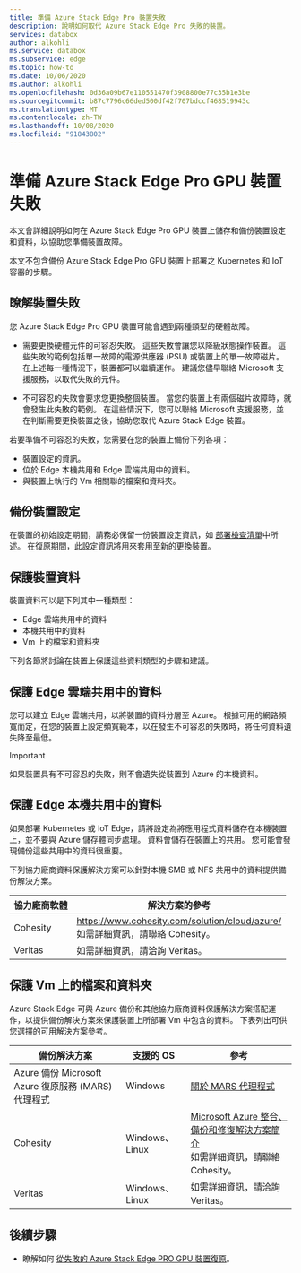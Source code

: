 ```yaml
---
title: 準備 Azure Stack Edge Pro 裝置失敗
description: 說明如何取代 Azure Stack Edge Pro 失敗的裝置。
services: databox
author: alkohli
ms.service: databox
ms.subservice: edge
ms.topic: how-to
ms.date: 10/06/2020
ms.author: alkohli
ms.openlocfilehash: 0d36a09b67e110551470f3908800e77c35b1e3be
ms.sourcegitcommit: b87c7796c66ded500df42f707bdccf468519943c
ms.translationtype: MT
ms.contentlocale: zh-TW
ms.lasthandoff: 10/08/2020
ms.locfileid: "91843802"
---
```

# <a name="prepare-for-an-azure-stack-edge-pro-gpu-device-failure"></a>準備 Azure Stack Edge Pro GPU 裝置失敗

本文會詳細說明如何在 Azure Stack Edge Pro GPU 裝置上儲存和備份裝置設定和資料，以協助您準備裝置故障。 

本文不包含備份 Azure Stack Edge Pro GPU 裝置上部署之 Kubernetes 和 IoT 容器的步驟。 

## <a name="understand-device-failures"></a>瞭解裝置失敗

您 Azure Stack Edge Pro GPU 裝置可能會遇到兩種類型的硬體故障。

- 需要更換硬體元件的可容忍失敗。 這些失敗會讓您以降級狀態操作裝置。 這些失敗的範例包括單一故障的電源供應器 (PSU) 或裝置上的單一故障磁片。 在上述每一種情況下，裝置都可以繼續運作。 建議您儘早聯絡 Microsoft 支援服務，以取代失敗的元件。

- 不可容忍的失敗會要求您更換整個裝置。 當您的裝置上有兩個磁片故障時，就會發生此失敗的範例。 在這些情況下，您可以聯絡 Microsoft 支援服務，並在判斷需要更換裝置之後，協助您取代 Azure Stack Edge 裝置。

若要準備不可容忍的失敗，您需要在您的裝置上備份下列各項：

- 裝置設定的資訊。
- 位於 Edge 本機共用和 Edge 雲端共用中的資料。
- 與裝置上執行的 Vm 相關聯的檔案和資料夾。


## <a name="back-up-device-configuration"></a>備份裝置設定

在裝置的初始設定期間，請務必保留一份裝置設定資訊，如 [部署檢查清單](azure-stack-edge-gpu-deploy-checklist.md)中所述。 在復原期間，此設定資訊將用來套用至新的更換裝置。 

## <a name="protect-device-data"></a>保護裝置資料

裝置資料可以是下列其中一種類型：

- Edge 雲端共用中的資料
- 本機共用中的資料
- Vm 上的檔案和資料夾

下列各節將討論在裝置上保護這些資料類型的步驟和建議。

## <a name="protect-data-in-edge-cloud-shares"></a>保護 Edge 雲端共用中的資料

您可以建立 Edge 雲端共用，以將裝置的資料分層至 Azure。 根據可用的網路頻寬而定，在您的裝置上設定頻寬範本，以在發生不可容忍的失敗時，將任何資料遺失降至最低。

> [!IMPORTANT] 
> 如果裝置具有不可容忍的失敗，則不會遺失從裝置到 Azure 的本機資料。 

## <a name="protect-data-in-edge-local-shares"></a>保護 Edge 本機共用中的資料

如果部署 Kubernetes 或 IoT Edge，請將設定為將應用程式資料儲存在本機裝置上，並不要與 Azure 儲存體同步處理。 資料會儲存在裝置上的共用。 您可能會發現備份這些共用中的資料很重要。

下列協力廠商資料保護解決方案可以針對本機 SMB 或 NFS 共用中的資料提供備份解決方案。 

| 協力廠商軟體           | 解決方案的參考                               |
|--------------------------------|---------------------------------------------------------|
| Cohesity                       | https://www.cohesity.com/solution/cloud/azure/ <br> 如需詳細資訊，請聯絡 Cohesity。          |
| Veritas                        | 如需詳細資訊，請洽詢 Veritas。   |


## <a name="protect-files-and-folders-on-vms"></a>保護 Vm 上的檔案和資料夾

Azure Stack Edge 可與 Azure 備份和其他協力廠商資料保護解決方案搭配運作，以提供備份解決方案來保護裝置上所部署 Vm 中包含的資料。 下表列出可供您選擇的可用解決方案參考。


| 備份解決方案        | 支援的 OS   | 參考                                                                |
|-------------------------|----------------|--------------------------------------------------------------------------|
| Azure 備份 Microsoft Azure 復原服務 (MARS) 代理程式 | Windows        | [關於 MARS 代理程式](/azure/backup/backup-azure-about-mars)    |
| Cohesity                | Windows、Linux | [Microsoft Azure 整合、備份和修復解決方案簡介](https://www.cohesity.com/solution/cloud/azure) <br>如需詳細資訊，請聯絡 Cohesity。                          |
| Veritas                 | Windows、Linux | 如需詳細資訊，請洽詢 Veritas。                    |



## <a name="next-steps"></a>後續步驟

- 瞭解如何 [從失敗的 Azure Stack Edge PRO GPU 裝置復原](azure-stack-edge-gpu-recover-device-failure.md)。
